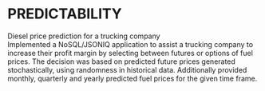 # PREDICTABILITY
Diesel price prediction for a trucking company  
Implemented a NoSQL/JSONIQ application to assist a trucking company to increase their profit margin by selecting between futures or
options of fuel prices.
The decision was based on predicted future prices generated stochastically, using randomness in historical data.
Additionally provided monthly, quarterly and yearly predicted fuel prices for the given time frame.
